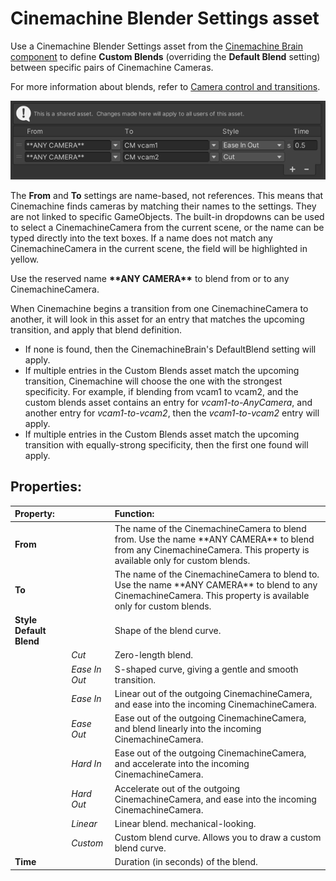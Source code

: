 # Cinemachine Blender Settings asset 

Use a Cinemachine Blender Settings asset from the [Cinemachine Brain component](CinemachineBrain.md) to define **Custom Blends** (overriding the **Default Blend** setting) between specific pairs of Cinemachine Cameras.

For more information about blends, refer to [Camera control and transitions](concept-camera-control-transitions.md).

![Custom Blends list in Cinemachine Brain](images/CinemachineCustomBlends.png)

The __From__ and __To__ settings are name-based, not references. This means that Cinemachine finds cameras by matching their names to the settings. They are not linked to specific GameObjects.  The built-in dropdowns can be used to select a CinemachineCamera from the current scene, or the name can be typed directly into the text boxes.  If a name does not match any CinemachineCamera in the current scene, the field will be highlighted in yellow.

Use the reserved name **\*\*ANY CAMERA\*\*** to blend from or to any CinemachineCamera.

When Cinemachine begins a transition from one CinemachineCamera to another, it will look in this asset for an entry that matches the upcoming transition, and apply that blend definition.  

- If none is found, then the CinemachineBrain's DefaultBlend setting will apply.  
- If multiple entries in the Custom Blends asset match the upcoming transition, Cinemachine will choose the one with the strongest specificity. For example, if blending from vcam1 to vcam2, and the custom blends asset contains an entry for _vcam1-to-AnyCamera_, and another entry for _vcam1-to-vcam2_, then the _vcam1-to-vcam2_ entry will apply.
- If multiple entries in the Custom Blends asset match the upcoming transition with equally-strong specificity, then the first one found will apply.

## Properties:

| **Property:** || **Function:** |
|:---|:---|:---|
| __From__ || The name of the CinemachineCamera to blend from. Use the name \*\*ANY CAMERA\*\* to blend from any CinemachineCamera. This property is available only for custom blends. |
| __To__ || The name of the CinemachineCamera to blend to. Use the name \*\*ANY CAMERA\*\* to blend to any CinemachineCamera. This property is available only for custom blends. |
| __Style Default Blend__ || Shape of the blend curve. |
| | _Cut_ | Zero-length blend. |
| | _Ease In Out_ | S-shaped curve, giving a gentle and smooth transition. |
| | _Ease In_ | Linear out of the outgoing CinemachineCamera, and ease into the incoming CinemachineCamera. |
| | _Ease Out_ | Ease out of the outgoing CinemachineCamera, and blend linearly into the incoming CinemachineCamera. |
| | _Hard In_ | Ease out of the outgoing CinemachineCamera, and accelerate into the incoming CinemachineCamera. |
| | _Hard Out_ | Accelerate out of the outgoing CinemachineCamera, and ease into the incoming CinemachineCamera. |
| | _Linear_ | Linear blend. mechanical-looking. |
| | _Custom_ | Custom blend curve. Allows you to draw a custom blend curve. |
| __Time__ || Duration (in seconds) of the blend. |


